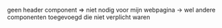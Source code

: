 geen header component => niet nodig voor mijn webpagina
-> wel andere componenten toegevoegd die niet verplicht waren 

